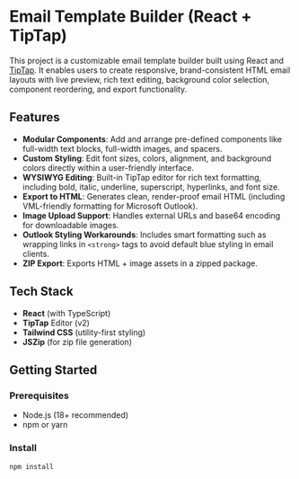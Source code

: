 # Email Template Builder (React + TipTap)

This project is a customizable email template builder built using React and [TipTap](https://tiptap.dev/). It enables users to create responsive, brand-consistent HTML email layouts with live preview, rich text editing, background color selection, component reordering, and export functionality.

## Features

- **Modular Components**: Add and arrange pre-defined components like full-width text blocks, full-width images, and spacers.
- **Custom Styling**: Edit font sizes, colors, alignment, and background colors directly within a user-friendly interface.
- **WYSIWYG Editing**: Built-in TipTap editor for rich text formatting, including bold, italic, underline, superscript, hyperlinks, and font size.
- **Export to HTML**: Generates clean, render-proof email HTML (including VML-friendly formatting for Microsoft Outlook).
- **Image Upload Support**: Handles external URLs and base64 encoding for downloadable images.
- **Outlook Styling Workarounds**: Includes smart formatting such as wrapping links in `<strong>` tags to avoid default blue styling in email clients.
- **ZIP Export**: Exports HTML + image assets in a zipped package.

## Tech Stack

- **React** (with TypeScript)
- **TipTap** Editor (v2)
- **Tailwind CSS** (utility-first styling)
- **JSZip** (for zip file generation)

## Getting Started

### Prerequisites

- Node.js (18+ recommended)
- npm or yarn

### Install

```bash
npm install
